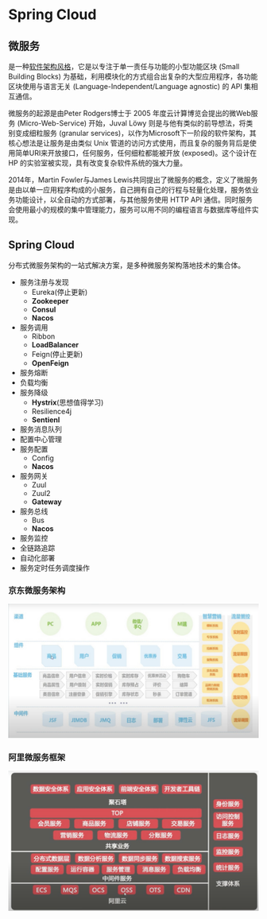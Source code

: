 # Spring Cloud

## **微服务**

是一种[软件架构风格](https://zh.wikipedia.org/wiki/%E8%BD%AF%E4%BB%B6%E6%9E%B6%E6%9E%84)，它是以专注于单一责任与功能的小型功能区块 \(Small Building Blocks\) 为基础，利用模块化的方式组合出复杂的大型应用程序，各功能区块使用与语言无关 \(Language-Independent/Language agnostic\) 的 API 集相互通信。

微服务的起源是由Peter Rodgers博士于 2005 年度云计算博览会提出的微Web服务 \(Micro-Web-Service\) 开始，Juval Löwy 则是与他有类似的前导想法，将类别变成细粒服务 \(granular services\)，以作为Microsoft下一阶段的软件架构，其核心想法是让服务是由类似 Unix 管道的访问方式使用，而且复杂的服务背后是使用简单URI来开放接口，任何服务，任何细粒都能被开放 \(exposed\)。这个设计在 HP 的实验室被实现，具有改变复杂软件系统的强大力量。

2014年，Martin Fowler与James Lewis共同提出了微服务的概念，定义了微服务是由以单一应用程序构成的小服务，自己拥有自己的行程与轻量化处理，服务依业务功能设计，以全自动的方式部署，与其他服务使用 HTTP API 通信。同时服务会使用最小的规模的集中管理能力，服务可以用不同的编程语言与数据库等组件实现。

## **Spring Cloud**

分布式微服务架构的一站式解决方案，是多种微服务架构落地技术的集合体。

* 服务注册与发现
  * Eureka\(停止更新\)
  * **Zookeeper**
  * **Consul**
  * **Nacos**
* 服务调用
  * Ribbon
  * **LoadBalancer**
  * Feign\(停止更新\)
  * **OpenFeign**
* 服务熔断
* 负载均衡
* 服务降级
  * **Hystrix**\(思想值得学习\)
  * Resilience4j
  * **Sentienl**
* 服务消息队列
* 配置中心管理
* 服务配置
  * Config
  * **Nacos**
* 服务网关
  * Zuul
  * Zuul2
  * **Gateway**
* 服务总线
  * Bus
  * **Nacos**
* 服务监控
* 全链路追踪
* 自动化部署
* 服务定时任务调度操作

### 京东微服务架构

![](../../.gitbook/assets/jie-ping-20200902-xia-wu-12.41.55.png)

### 阿里微服务框架

![](../../.gitbook/assets/jie-ping-20200902-xia-wu-12.43.23.png)













